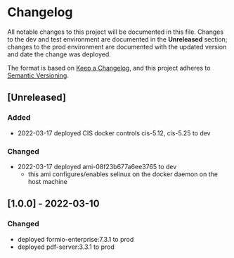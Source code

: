 # Changelog
All notable changes to this project will be documented in this file. Changes to the dev and test environment are documented in the **Unreleased** section; changes to the prod environment are documented with the updated version and date the change was deployed.

The format is based on [Keep a Changelog](https://keepachangelog.com/en/1.0.0/),
and this project adheres to [Semantic Versioning](https://semver.org/spec/v2.0.0.html).

## [Unreleased]
### Added
- 2022-03-17 deployed CIS docker controls cis-5.12, cis-5.25 to dev

### Changed
- 2022-03-17 deployed ami-08f23b677a6ee3765 to dev
  - this ami configures/enables selinux on the docker daemon on the host machine

## [1.0.0] - 2022-03-10
### Changed
- deployed formio-enterprise:7.3.1 to prod
- deployed pdf-server:3.3.1 to prod
